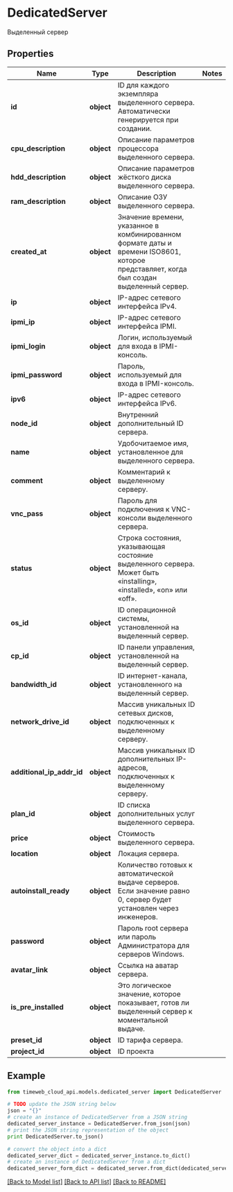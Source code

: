 # DedicatedServer

Выделенный сервер

## Properties
Name | Type | Description | Notes
------------ | ------------- | ------------- | -------------
**id** | **object** | ID для каждого экземпляра выделенного сервера. Автоматически генерируется при создании. | 
**cpu_description** | **object** | Описание параметров процессора выделенного сервера. | 
**hdd_description** | **object** | Описание параметров жёсткого диска выделенного сервера. | 
**ram_description** | **object** | Описание ОЗУ выделенного сервера. | 
**created_at** | **object** | Значение времени, указанное в комбинированном формате даты и времени ISO8601, которое представляет, когда был создан выделенный сервер. | 
**ip** | **object** | IP-адрес сетевого интерфейса IPv4. | 
**ipmi_ip** | **object** | IP-адрес сетевого интерфейса IPMI. | 
**ipmi_login** | **object** | Логин, используемый для входа в IPMI-консоль. | 
**ipmi_password** | **object** | Пароль, используемый для входа в IPMI-консоль. | 
**ipv6** | **object** | IP-адрес сетевого интерфейса IPv6. | 
**node_id** | **object** | Внутренний дополнительный ID сервера. | 
**name** | **object** | Удобочитаемое имя, установленное для выделенного сервера. | 
**comment** | **object** | Комментарий к выделенному серверу. | 
**vnc_pass** | **object** | Пароль для подключения к VNC-консоли выделенного сервера. | 
**status** | **object** | Строка состояния, указывающая состояние выделенного сервера. Может быть «installing», «installed», «on» или «off». | 
**os_id** | **object** | ID операционной системы, установленной на выделенный сервер. | 
**cp_id** | **object** | ID панели управления, установленной на выделенный сервер. | 
**bandwidth_id** | **object** | ID интернет-канала, установленного на выделенный сервер. | 
**network_drive_id** | **object** | Массив уникальных ID сетевых дисков, подключенных к выделенному серверу. | 
**additional_ip_addr_id** | **object** | Массив уникальных ID дополнительных IP-адресов, подключенных к выделенному серверу. | 
**plan_id** | **object** | ID списка дополнительных услуг выделенного сервера. | 
**price** | **object** | Стоимость выделенного сервера. | 
**location** | **object** | Локация сервера. | 
**autoinstall_ready** | **object** | Количество готовых к автоматической выдаче серверов. Если значение равно 0, сервер будет установлен через инженеров. | 
**password** | **object** | Пароль root сервера или пароль Администратора для серверов Windows. | 
**avatar_link** | **object** | Ссылка на аватар сервера. | 
**is_pre_installed** | **object** | Это логическое значение, которое показывает, готов ли выделенный сервер к моментальной выдаче. | 
**preset_id** | **object** | ID тарифа сервера. | 
**project_id** | **object** | ID проекта | 

## Example

```python
from timeweb_cloud_api.models.dedicated_server import DedicatedServer

# TODO update the JSON string below
json = "{}"
# create an instance of DedicatedServer from a JSON string
dedicated_server_instance = DedicatedServer.from_json(json)
# print the JSON string representation of the object
print DedicatedServer.to_json()

# convert the object into a dict
dedicated_server_dict = dedicated_server_instance.to_dict()
# create an instance of DedicatedServer from a dict
dedicated_server_form_dict = dedicated_server.from_dict(dedicated_server_dict)
```
[[Back to Model list]](../README.md#documentation-for-models) [[Back to API list]](../README.md#documentation-for-api-endpoints) [[Back to README]](../README.md)


